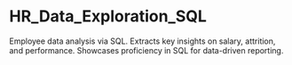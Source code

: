 # HR_Data_Exploration_SQL
Employee data analysis via SQL. Extracts key insights on salary, attrition, and performance. Showcases proficiency in SQL for data-driven reporting.
